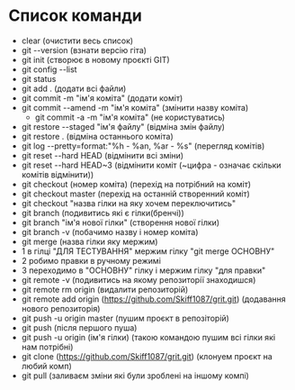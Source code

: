 # Список команди

- clear (очистити весь список)
- git --version (взнати версію гіта)
- git init (створює в новому проєкті GIT)
- git config --list
- git status
- git add . (додати всі файли)
- git commit -m "ім'я коміта" (додати коміт)
- git commit --amend -m "ім'я коміта" (змінити назву коміта)
  - git commit -a -m "ім'я коміта" (не користуватись)
- git restore --staged "ім'я файлу" (відміна змін файлу)
- git restore . (відміна останнього коміта)
- git log --pretty=format:"%h - %an, %ar - %s" (перегляд комітів)
- git reset --hard HEAD (відмінити всі зміни)
- git reset --hard HEAD~3 (відмінити коміт (~цифра - означає скільки комітів відмінити))
- git checkout (номер коміта) (перехід на потрібний на коміт)
- git checkout master (перехід на останній створенний коміт)
- git checkout "назва гілки на яку хочем переключитись"
- git branch (подивитись які є гілки(бренчі))
- git branch "ім'я нової гілки" (створення нової гілки)
- git branch -v (побачимо назву і номер коміта)
- git merge (назва гілки яку мержим)
- 1 в гілці "ДЛЯ ТЕСТУВАННЯ" мержим гілку "git merge ОСНОВНУ"
- 2 робимо правки в ручному режимі
- 3 переходимо в "ОСНОВНУ" гілку і мержим гілку "для правки"
- git remote -v (подивитись на якому репозиторії знаходишся)
- git remote rm origin (видалити репозиторій)
- git remote add origin (https://github.com/Skiff1087/grit.git) (додавання нового репозиторія)
- git push -u origin master (пушим проєкт в репозіторій)
- git push (після першого пуша)
- git push -u origin (ім'я гілки) (такою командою пушим всі гілки які нам потрібні)
- git clone (https://github.com/Skiff1087/grit.git) (клонуем проєкт на любий комп)
- git pull (заливаєм зміни які були зроблені на іншому компі)
